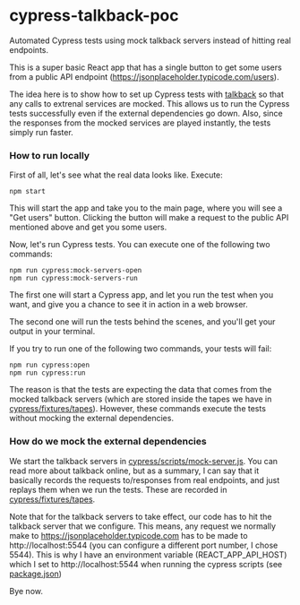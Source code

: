 # cypress-talkback-poc

Automated Cypress tests using mock talkback servers instead of hitting real endpoints.

This is a super basic React app that has a single button to get some users from a public API endpoint (https://jsonplaceholder.typicode.com/users).

The idea here is to show how to set up Cypress tests with [talkback](https://github.com/ijpiantanida/talkback) so that any calls to extrenal services are mocked. This allows us to run the Cypress tests successfully even if the external dependencies go down. Also, since the responses from the mocked services are played instantly, the tests simply run faster.

### How to run locally

First of all, let's see what the real data looks like. Execute:

```
npm start
```

This will start the app and take you to the main page, where you will see a "Get users" button. Clicking the button will make a request to the public API mentioned above and get you some users.

Now, let's run Cypress tests. You can execute one of the following two commands:

```
npm run cypress:mock-servers-open
npm run cypress:mock-servers-run
```

The first one will start a Cypress app, and let you run the test when you want, and give you a chance to see it in action in a web browser.

The second one will run the tests behind the scenes, and you'll get your output in your terminal.

If you try to run one of the following two commands, your tests will fail:

```
npm run cypress:open
npm run cypress:run
```

The reason is that the tests are expecting the data that comes from the mocked talkback servers (which are stored inside the tapes we have in [cypress/fixtures/tapes](cypress/fixtures/tapes)). However, these commands execute the tests without mocking the external dependencies.


### How do we mock the external dependencies

We start the talkback servers in [cypress/scripts/mock-server.js](cypress/scripts/mock-server.js). You can read more about talkback online, but as a summary, I can say that it basically records the requests to/responses from real endpoints, and just replays them when we run the tests. These are recorded in [cypress/fixtures/tapes](cypress/fixtures/tapes).

Note that for the talkback servers to take effect, our code has to hit the talkback server that we configure. This means, any request we normally make to https://jsonplaceholder.typicode.com has to be made to http://localhost:5544 (you can configure a different port number, I chose 5544). This is why I have an environment variable (REACT_APP_API_HOST) which I set to http://localhost:5544 when running the cypress scripts (see [package.json](package.json))

Bye now.

